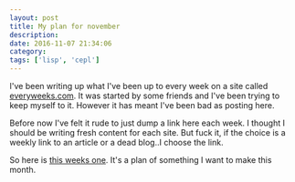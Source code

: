 ```yaml
---
layout: post
title: My plan for november
description:
date: 2016-11-07 21:34:06
category:
tags: ['lisp', 'cepl']
---
```


I've been writing up what I've been up to every week on a site called [everyweeks.com](https://everyweeks.com). It was started by some friends and I've been trying to keep myself to it. However it has meant I've been bad as posting here.

Before now I've felt it rude to just dump a link here each week. I thought I should be writing fresh content for each site. But fuck it, if the choice is a weekly link to an article or a dead blog..I choose the link.

So here is [this weeks one](https://everyweeks.com/entry/5820e2d0e25a9c9c7573b9d6). It's a plan of something I want to make this month.
